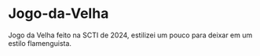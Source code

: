 # Jogo-da-Velha
Jogo da Velha feito na SCTI de 2024, estilizei um pouco para deixar em um estilo flamenguista.
